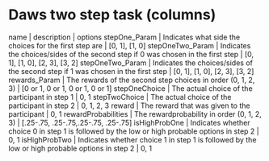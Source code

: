 # Daws two step task (columns)

name                | description                                                                                       | options 
stepOne_Param       | Indicates what side the choices for the first step are                                            | [0, 1], [1, 0]
stepOneTwo_Param    | Indicates the choices/sides of the second step if 0 was chosen in the first step                  | [0, 1], [1, 0], [2, 3], [3, 2]
stepOneTwo_Param    | Indicates the choices/sides of the second step if 1 was chosen in the first step                  | [0, 1], [1, 0], [2, 3], [3, 2]
rewards_Param       | The rewards of the second step choices in order (0, 1, 2, 3)                                      | [0 or 1, 0 or 1, 0 or 1, 0 or 1]
stepOneChoice       | The actual choice of the participant in step 1                                                    | 0, 1
stepTwoChoice       | The actual choice of the participant in step 2                                                    | 0, 1, 2, 3
reward              | The reward that was given to the participant                                                      | 0, 1
rewardProbabilities | The rewardprobability in order (0, 1, 2, 3)                                                       | [.25-.75, .25-.75,.25-.75, .25-.75]
isHighProbOne       | Indicates whether choice 0 in step 1 is followed by the low or high probable options in step 2    | 0, 1
isHighProbTwo       | Indicates whether choice 1 in step 1 is followed by the low or high probable options in step 2    | 0, 1
